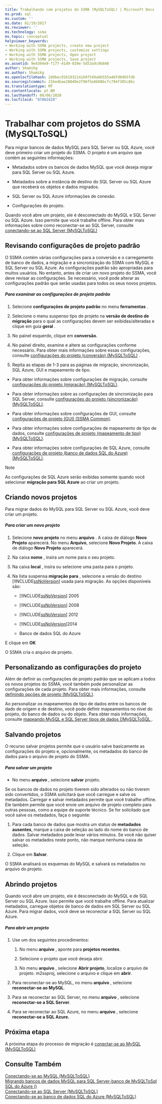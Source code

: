 ```yaml
---
title: Trabalhando com projetos do SSMA (MySQLToSQL) | Microsoft Docs
ms.prod: sql
ms.custom: ''
ms.date: 01/19/2017
ms.reviewer: ''
ms.technology: ssma
ms.topic: conceptual
helpviewer_keywords:
- Working with SSMA projects, create new project
- Working with SSMA projects, customize settings
- Working with SSMA projects, Open project
- Working with SSMA projects, Save project
ms.assetid: 9e4394e9-f177-41d9-839e-5d53a9c9b840
author: Shamikg
ms.author: Shamikg
ms.openlocfilehash: 2d9bec916103214169f549a0b555a46fd0d65fdb
ms.sourcegitcommit: 21bedbae28840e2f96f5e8b08bcfc794f305c8bc
ms.translationtype: MT
ms.contentlocale: pt-BR
ms.lasthandoff: 08/06/2020
ms.locfileid: "87862428"
---
```

# <a name="working-with-ssma-projects-mysqltosql"></a>Trabalhar com projetos do SSMA (MySQLToSQL)
Para migrar bancos de dados MySQL para SQL Server ou SQL Azure, você deve primeiro criar um projeto do SSMA. O projeto é um arquivo que contém as seguintes informações:  
  
-   Metadados sobre os bancos de dados MySQL que você deseja migrar para SQL Server ou SQL Azure.  
  
-   Metadados sobre a instância de destino do SQL Server ou SQL Azure que receberá os objetos e dados migrados.  
  
-   SQL Server ou SQL Azure informações de conexão.  
  
-   Configurações do projeto.  
  
Quando você abre um projeto, ele é desconectado do MySQL e SQL Server ou SQL Azure. Isso permite que você trabalhe offline. Para obter mais informações sobre como reconectar-se ao SQL Server, consulte [conectando-se ao SQL Server &#40;MySQLToSQL&#41;](../../ssma/mysql/connecting-to-sql-server-mysqltosql.md)  
  
## <a name="reviewing-default-project-settings"></a>Revisando configurações de projeto padrão  
O SSMA contém várias configurações para a conversão e o carregamento de banco de dados, a migração e a sincronização do SSMA com MySQL e SQL Server ou SQL Azure. As configurações padrão são apropriadas para muitos usuários. No entanto, antes de criar um novo projeto do SSMA, você deve revisar as configurações. Se necessário, você pode alterar as configurações padrão que serão usadas para todos os seus novos projetos.  
  
##### <a name="to-review-default-project-settings"></a>Para examinar as configurações de projeto padrão  
  
1.  Selecione **configurações de projeto padrão** no menu **ferramentas** .  
  
2.  Selecione o menu suspenso tipo de projeto na **versão de destino de migração** para o qual as configurações devem ser exibidas/alteradas e clique em guia **geral** .  
  
3.  No painel esquerdo, clique em **conversão**.  
  
4.  No painel direito, examine e altere as configurações conforme necessário. Para obter mais informações sobre essas configurações, consulte [configurações do projeto &#40;conversão&#41; &#40;MySQLToSQL&#41;](../../ssma/mysql/project-settings-conversion-mysqltosql.md) .  
  
5.  Repita as etapas de 1-3 para as páginas de migração, sincronização, SQL Azure, GUI e mapeamento de tipo.  
  
-   Para obter informações sobre configurações de migração, consulte [configurações do projeto &#40;migração&#41; &#40;MySQLToSQL&#41;](../../ssma/mysql/project-settings-migration-mysqltosql.md).  
  
-   Para obter informações sobre as configurações de sincronização para SQL Server, consulte [configurações do projeto &#40;sincronização&#41; &#40;MySQLToSQL&#41;](../../ssma/mysql/project-settings-synchronization-mysqltosql.md).  
  
-   Para obter informações sobre configurações de GUI, consulte [configurações de projeto (GUI) (SSMA Common)](https://msdn.microsoft.com/cf06baf1-8714-48a3-95dc-781f6ca53693).  
  
-   Para obter informações sobre configurações de mapeamento de tipo de dados, consulte [configurações de projeto &#40;mapeamento de tipo&#41; &#40;MySQLToSQL&#41;](../../ssma/mysql/project-settings-type-mapping-mysqltosql.md).  
  
-   Para obter informações sobre configurações de SQL Azure, consulte [configurações de projeto &#40;banco de dados SQL do Azure&#41; &#40;MySQLToSQL&#41;](../../ssma/mysql/project-settings-azure-sql-db-mysqltosql.md).  
  
> [!NOTE]  
> As configurações de SQL Azure serão exibidas somente quando você selecionar **migração para SQL Azure** ao criar um projeto.  
  
## <a name="creating-new-projects"></a>Criando novos projetos  
Para migrar dados do MySQL para SQL Server ou SQL Azure, você deve criar um projeto.  
  
##### <a name="to-create-a-new-project"></a>Para criar um novo projeto  
  
1.  Selecione **novo projeto** no menu **arquivo** . A caixa de diálogo **Novo Projeto** aparecerá. No menu **Arquivo**, selecione **Novo Projeto**. A caixa de diálogo **Novo Projeto** aparecerá.  
  
2.  Na caixa **nome** , insira um nome para o seu projeto.  
  
3.  Na caixa **local** , insira ou selecione uma pasta para o projeto.  
  
4.  Na lista suspensa **migração para** , selecione a versão do destino [!INCLUDE[ssNoVersion](../../includes/ssnoversion-md.md)] usada para migração. As opções disponíveis são:  
  
    -   [!INCLUDE[ssNoVersion](../../includes/ssnoversion-md.md)] 2005  
  
    -   [!INCLUDE[ssNoVersion](../../includes/ssnoversion-md.md)] 2008  
  
    -   [!INCLUDE[ssNoVersion](../../includes/ssnoversion-md.md)] 2012  
  
    -   [!INCLUDE[ssNoVersion](../../includes/ssnoversion-md.md)]2014  
  
    -   Banco de dados SQL do Azure  
  
E clique em **OK**  
  
O SSMA cria o arquivo de projeto.  
  
## <a name="customizing-project-settings"></a>Personalizando as configurações do projeto  
Além de definir as configurações de projeto padrão que se aplicam a todos os novos projetos do SSMA, você também pode personalizar as configurações de cada projeto. Para obter mais informações, consulte [definindo opções de projeto &#40;MySQLToSQL&#41;](../../ssma/mysql/setting-project-options-mysqltosql.md).  
  
Ao personalizar os mapeamentos de tipo de dados entre os bancos de dado de origem e de destino, você pode definir mapeamentos no nível do projeto, do banco de dados ou do objeto. Para obter mais informações, consulte [mapeando MySQL e SQL Server tipos de dados &#40;&#41;MySQLToSQL ](../../ssma/mysql/mapping-mysql-and-sql-server-data-types-mysqltosql.md).  
  
## <a name="saving-projects"></a>Salvando projetos  
O recurso salvar projetos permite que o usuário salve basicamente as configurações do projeto e, opcionalmente, os metadados do banco de dados para o arquivo de projeto do SSMA.  
  
##### <a name="to-save-a-project"></a>Para salvar um projeto  
  
-   No menu **arquivo** , selecione **salvar** projeto.  
  
Se os bancos de dados no projeto tiverem sido alterados ou não tiverem sido convertidos, o SSMA solicitará que você carregue e salve os metadados. Carregar e salvar metadados permite que você trabalhe offline. Ele também permite que você envie um arquivo de projeto completo para outras pessoas, como a equipe de suporte técnico. Se for solicitado que você salve os metadados, faça o seguinte:  
  
1.  Para cada banco de dados que mostra um status de **metadados ausentes**, marque a caixa de seleção ao lado do nome do banco de dados. Salvar metadados pode levar vários minutos. Se você não quiser salvar os metadados neste ponto, não marque nenhuma caixa de seleção.  
  
2.  Clique em **Salvar**.  
  
O SSMA analisará os esquemas do MySQL e salvará os metadados no arquivo do projeto.  
  
## <a name="opening-projects"></a>Abrindo projetos  
Quando você abre um projeto, ele é desconectado do MySQL e de SQL Server ou SQL Azure. Isso permite que você trabalhe offline. Para atualizar metadados, carregue objetos de banco de dados em SQL Server ou SQL Azure. Para migrar dados, você deve se reconectar a SQL Server ou SQL Azure.  
  
##### <a name="to-open-a-project"></a>Para abrir um projeto  
  
1.  Use um dos seguintes procedimentos:  
  
    1.  No menu **arquivo** , aponte para **projetos recentes**.  
  
    2.  Selecione o projeto que você deseja abrir.  
  
    3.  No menu **arquivo** , selecione **Abrir projeto**, localize o arquivo de projeto. m2ssproj, selecione o arquivo e clique em **abrir**.  
  
2.  Para reconectar-se ao MySQL, no menu **arquivo** , selecione **reconectar-se ao MySQL**.  
  
3.  Para se reconectar ao SQL Server, no menu **arquivo** , selecione **reconectar-se a SQL Server**.  
  
4.  Para se reconectar ao SQL Azure, no menu **arquivo** , selecione **reconectar-se a SQL Azure.**  
  
## <a name="next-step"></a>Próxima etapa  
A próxima etapa do processo de migração é [conectar-se ao MySQL &#40;MySQLToSQL&#41;](../../ssma/mysql/connecting-to-mysql-mysqltosql.md)  
  
## <a name="see-also"></a>Consulte Também  
[Conectando-se ao MySQL &#40;MySQLToSQL&#41;](../../ssma/mysql/connecting-to-mysql-mysqltosql.md)  
[Migrando bancos de dados MySQL para SQL Server-banco de MySQLToSql SQL do Azure &#40;&#41;](../../ssma/mysql/migrating-mysql-databases-to-sql-server-azure-sql-db-mysqltosql.md)  
[Conectando-se ao SQL Server &#40;MySQLToSQL&#41;](../../ssma/mysql/connecting-to-sql-server-mysqltosql.md)  
[Conectando-se ao banco de dados SQL do Azure &#40;MySQLToSQL&#41;](../../ssma/mysql/connecting-to-azure-sql-db-mysqltosql.md)  
  
